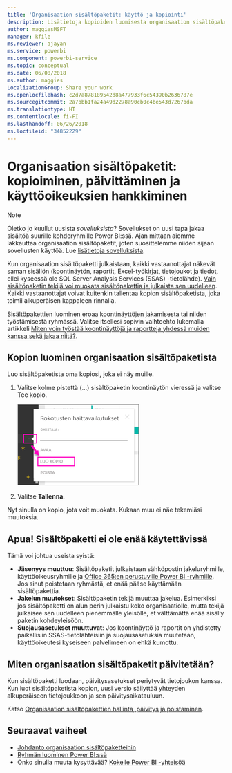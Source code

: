 ```yaml
---
title: 'Organisaation sisältöpaketit: käyttö ja kopiointi'
description: Lisätietoja kopioiden luomisesta organisaation sisältöpaketeista ja käytön vianmäärityksestä Power BI:ssä
author: maggiesMSFT
manager: kfile
ms.reviewer: ajayan
ms.service: powerbi
ms.component: powerbi-service
ms.topic: conceptual
ms.date: 06/08/2018
ms.author: maggies
LocalizationGroup: Share your work
ms.openlocfilehash: c2d7a878189542d8a477933f6c54390b2636787e
ms.sourcegitcommit: 2a7bbb1fa24a49d2278a90cb0c4be543d7267bda
ms.translationtype: HT
ms.contentlocale: fi-FI
ms.lasthandoff: 06/26/2018
ms.locfileid: "34852229"
---
```

# <a name="organizational-content-packs-copy-refresh-and-get-access"></a>Organisaation sisältöpaketit: kopioiminen, päivittäminen ja käyttöoikeuksien hankkiminen
> [!NOTE]
> Oletko jo kuullut uusista *sovelluksista*? Sovellukset on uusi tapa jakaa sisältöä suurille kohderyhmille Power BI:ssä. Ajan mittaan aiomme lakkauttaa organisaation sisältöpaketit, joten suosittelemme niiden sijaan sovellusten käyttöä. Lue [lisätietoja sovelluksista](service-install-use-apps.md).
> 
> 

Kun organisaation sisältöpaketti julkaistaan, kaikki vastaanottajat näkevät saman sisällön (koontinäytön, raportit, Excel-työkirjat, tietojoukot ja tiedot, ellei kyseessä ole SQL Server Analysis Services (SSAS) -tietolähde).  [Vain sisältöpaketin tekijä voi muokata sisältöpakettia ja julkaista sen uudelleen](service-organizational-content-pack-manage-update-delete.md).  Kaikki vastaanottajat voivat kuitenkin tallentaa kopion sisältöpaketista, joka toimii alkuperäisen kappaleen rinnalla.

Sisältöpakettien luominen eroaa koontinäyttöjen jakamisesta tai niiden työstämisestä ryhmässä. Valitse itsellesi sopivin vaihtoehto lukemalla artikkeli [Miten voin työstää koontinäyttöjä ja raportteja yhdessä muiden kanssa sekä jakaa niitä?](service-how-to-collaborate-distribute-dashboards-reports.md).

## <a name="create-a-copy-of-an-organizational-content-pack"></a>Kopion luominen organisaation sisältöpaketista
Luo sisältöpaketista oma kopiosi, joka ei näy muille.

1. Valitse kolme pistettä (...) sisältöpaketin koontinäytön vieressä ja valitse Tee kopio.
   
    ![](media/service-organizational-content-pack-copy-refresh-access/power-bi-create-copy-organizational-content-pack.png)
2. Valitse **Tallenna**.  

Nyt sinulla on kopio, jota voit muokata. Kukaan muu ei näe tekemiäsi muutoksia.

## <a name="help--i-can-no-longer-access-the-content-pack"></a>Apua!  Sisältöpaketti ei ole enää käytettävissä
Tämä voi johtua useista syistä:

* **Jäsenyys muuttuu**: Sisältöpaketit julkaistaan sähköpostin jakeluryhmille, käyttöoikeusryhmille ja [Office 365:en perustuville Power BI -ryhmille](https://support.office.com/article/Create-a-group-in-Office-365-7124dc4c-1de9-40d4-b096-e8add19209e9).  Jos sinut poistetaan ryhmästä, et enää pääse käyttämään sisältöpakettia.
* **Jakelun muutokset**: Sisältöpaketin tekijä muuttaa jakelua. Esimerkiksi jos sisältöpaketti on alun perin julkaistu koko organisaatiolle, mutta tekijä julkaisee sen uudelleen pienemmälle yleisölle, et välttämättä enää sisälly paketin kohdeyleisöön.
* **Suojausasetukset muuttuvat**: Jos koontinäyttö ja raportit on yhdistetty paikallisiin SSAS-tietolähteisiin ja suojausasetuksia muutetaan, käyttöoikeutesi kyseiseen palvelimeen on ehkä kumottu.

## <a name="how-are-organizational-content-packs-refreshed"></a>Miten organisaation sisältöpaketit päivitetään?
Kun sisältöpaketti luodaan, päivitysasetukset periytyvät tietojoukon kanssa.  Kun luot sisältöpaketista kopion, uusi versio säilyttää yhteyden alkuperäiseen tietojoukkoon ja sen päivitysaikatauluun. 

Katso [Organisaation sisältöpakettien hallinta, päivitys ja poistaminen](service-organizational-content-pack-manage-update-delete.md).

## <a name="next-steps"></a>Seuraavat vaiheet
* [Johdanto organisaation sisältöpaketteihin](service-organizational-content-pack-introduction.md)
* [Ryhmän luominen Power BI:ssä](service-create-distribute-apps.md)
* Onko sinulla muuta kysyttävää? [Kokeile Power BI -yhteisöä](http://community.powerbi.com/)

